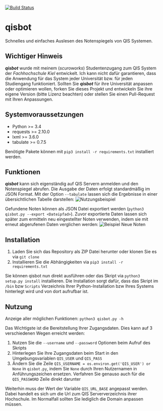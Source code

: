[![Build Status](https://travis-ci.org/scuroworks/qisbot.svg?branch=develop)](https://travis-ci.org/scuroworks/qisbot)

# qisbot
Schnelles und einfaches Auslesen des Notenspiegels von QIS Systemen.

## Wichtiger Hinweis
***qisbot*** wurde mit meinem (*scuroworks*) Studentenzugang zum QIS System der *Fachhochschule Kiel* entwickelt.
Ich kann nicht dafür garantieren, dass die Anwendung für das System jeder Universität bzw. für jeden Studiengang funktioniert. Sollten Sie ***qisbot*** für ihre Universität anpassen oder optimieren wollen, forken Sie dieses Projekt und entwickeln Sie ihre eigene Version (bitte Lizenz beachten) oder stellen Sie einen Pull-Request mit Ihren Anpassungen.

## Systemvoraussetzungen
- Python >= 3.4
- requests >= 2.10.0
- lxml >= 3.6.0
- tabulate >= 0.7.5

Benötigte Pakete können mit `pip3 install -r requirements.txt` installiert werden.

## Funktionen
***qisbot*** kann sich eigenständig auf QIS Servern anmelden und den Notenspiegel abrufen.
Die Ausgabe der Daten erfolgt standardmäßig im JSON Format. Mit der Option `--tabulate` lassen
sich die Ergebnisse in einer übersichtlichen Tabelle darstellen:
![Nutzungsbeispiel](http://i.imgur.com/seiih6v.png)

Gefundene Noten können als JSON Datei exportiert werden (`python3 qisbot.py --export <Dateipfad>`).
Zuvor exportierte Daten lassen sich später zum ermitteln neu eingestellter Noten verwenden, indem
sie mit erneut abgerufenen Daten verglichen werden: 
![Beispiel Neue Noten](http://i.imgur.com/hotZK3N.png)

## Installation
1. Laden Sie sich das Repository als ZIP Datei herunter oder klonen Sie es via `git clone`
2. Installieren Sie die Abhängigkeiten via `pip3 install -r requirements.txt`

Sie können qisbot nun direkt ausführen oder das Skript via `python3 setup.py install` installieren.
Die Installation sorgt dafür, dass das Skript im `/bin` bzw `Scripts` Verzeichnis Ihrer Python-Installation 
bzw Ihres Systems hinterlegt wird und von dort aufrufbar ist.

## Nutzung
Anzeige aller möglichen Funktionen: `python3 qisbot.py -h`

Das Wichtigste ist die Bereitstellung Ihrer Zugangsdaten. Dies kann auf 3 verschiedenen Wegen erreicht werden:

1. Nutzen Sie die `--username` und `--password` Optionen beim Aufruf des Skripts
2. Hinterlegen Sie Ihre Zugangsdaten beim Start in den Umgebungsvariablen `QIS_USER` und `QIS_PASS`
3. Ändern Sie die Zeile `QIS_USERNAME = os.environ.get('QIS_USER') or None` in `qisbot.py`, indem Sie `None` durch Ihren Nutzernamen in Anführungszeichen ersetzen. Verfahren Sie genauso auch für die `QIS_PASSWORD` Zeile direkt darunter

Weiterhin muss der Wert der Variable `QIS_URL_BASE` angepasst werden. Dabei handelt es sich um die Url zum QIS Serververzeichnis ihrer Hochschule. Im Normalfall sollten Sie lediglich die Domain anpassen müssen.
